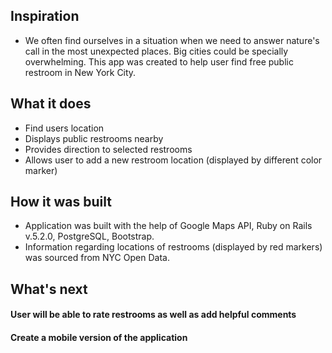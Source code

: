 ## Inspiration
* We often find ourselves in a situation when we need to answer nature's call in the most unexpected places. Big cities could be specially overwhelming. This app was created to help user find free public restroom in New York City.

## What it does
* Find users location
* Displays public restrooms nearby
* Provides direction to selected restrooms
* Allows user to add a new restroom location (displayed by different color marker)

## How it was built
* Application was built with the help of Google Maps API, Ruby on Rails v.5.2.0, PostgreSQL, Bootstrap.
* Information regarding locations of restrooms (displayed by red markers) was sourced from NYC Open Data.

## What's next
#### User will be able to rate restrooms as well as add helpful comments
#### Create a mobile version of the application
